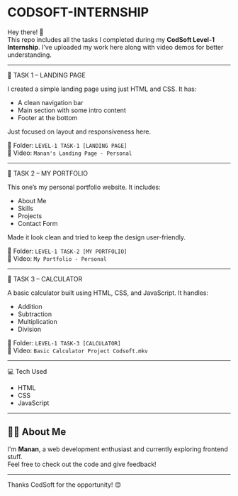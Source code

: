 # CODSOFT-INTERNSHIP


Hey there! 👋  
This repo includes all the tasks I completed during my **CodSoft Level-1 Internship**. I’ve uploaded my work here along with video demos for better understanding.

---

🔹 TASK 1 – LANDING PAGE

I created a simple landing page using just HTML and CSS. It has:
- A clean navigation bar
- Main section with some intro content
- Footer at the bottom

Just focused on layout and responsiveness here.

📁 Folder: `LEVEL-1 TASK-1 [LANDING PAGE]`  
🎥 Video: `Manan's Landing Page - Personal`

---

🔹 TASK 2 – MY PORTFOLIO

This one’s my personal portfolio website. It includes:
- About Me
- Skills
- Projects
- Contact Form

Made it look clean and tried to keep the design user-friendly.

📁 Folder: `LEVEL-1 TASK-2 [MY PORTFOLIO]`  
🎥 Video: `My Portfolio - Personal`

---

 🔹 TASK 3 – CALCULATOR

A basic calculator built using HTML, CSS, and JavaScript. It handles:
- Addition
- Subtraction
- Multiplication
- Division

📁 Folder: `LEVEL-1 TASK-3 [CALCULATOR]`  
🎥 Video: `Basic Calculator Project Codsoft.mkv`

---

💻 Tech Used

- HTML
- CSS
- JavaScript

---

## 🙋‍♂️ About Me

I'm **Manan**, a web development enthusiast and currently exploring frontend stuff.  
Feel free to check out the code and give feedback!



---

Thanks CodSoft for the opportunity! 😊
